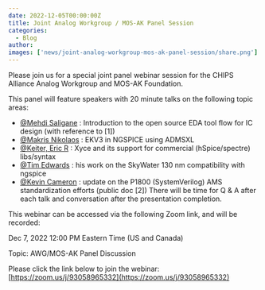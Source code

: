 ```yaml
---
date: 2022-12-05T00:00:00Z
title: Joint Analog Workgroup / MOS-AK Panel Session
categories:
  - Blog
author: 
images: ['news/joint-analog-workgroup-mos-ak-panel-session/share.png']
---
```


Please join us for a special joint panel webinar session for the CHIPS Alliance Analog Workgroup and MOS-AK Foundation.

This panel will feature speakers with 20 minute talks on the following topic areas:

- [@Mehdi Saligane](mailto:mehdi@umich.edu) : Introduction to the open source EDA tool flow for IC design (with reference to [1])
- [@Makris Nikolaos](mailto:nmakris@gmail.com) : EKV3 in NGSPICE using ADMSXL
- [@Keiter, Eric R](mailto:erkeite@sandia.gov)  : Xyce and its support for commercial (hSpice/spectre) libs/syntax
- [@Tim Edwards](mailto:tim@efabless.com) : his work on the SkyWater 130 nm compatibility with ngspice
- [@Kevin Cameron](mailto:cameron.eda@gmail.com) : update on the P1800 (SystemVerilog) AMS standardization efforts (public doc [2]) 
There will be time for Q & A after each talk and conversation after the presentation completion.

This webinar can be accessed via the following Zoom link, and will be recorded:

Dec 7, 2022 12:00 PM Eastern Time (US and Canada)

Topic: AWG/MOS-AK Panel Discussion

Please click the link below to join the webinar: [https://zoom.us/j/93058965332](https://zoom.us/j/93058965332)
